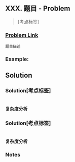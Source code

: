 ## XXX. 题目 - Problem

> [考点标签]

### [Problem Link]()
	题目描述

### Example:



## Solution
### Solution[考点标签]
```java

```
#### 复杂度分析

### Solution[考点标签]
```java

```
#### 复杂度分析



### Notes

